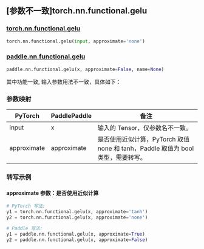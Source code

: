 ## [参数不一致]torch.nn.functional.gelu

### [torch.nn.functional.gelu](https://pytorch.org/docs/stable/generated/torch.nn.functional.gelu.html#torch.nn.functional.gelu)

```python
torch.nn.functional.gelu(input, approximate='none')
```

### [paddle.nn.functional.gelu](https://www.paddlepaddle.org.cn/documentation/docs/zh/develop/api/paddle/nn/functional/gelu_cn.html)

```python
paddle.nn.functional.gelu(x, approximate=False, name=None)
```

其中功能一致, 输入参数用法不一致，具体如下：

### 参数映射

| PyTorch     | PaddlePaddle | 备注                                                                                 |
| ----------- | ------------ | ------------------------------------------------------------------------------------ |
| input       | x            | 输入的 Tensor，仅参数名不一致。                                                      |
| approximate | approximate  | 是否使用近似计算，PyTorch 取值 none 和 tanh，Paddle 取值为 bool 类型，需要转写。 |

### 转写示例

#### approximate 参数：是否使用近似计算

```python
# PyTorch 写法:
y1 = torch.nn.functional.gelu(x, approximate='tanh')
y2 = torch.nn.functional.gelu(x, approximate='none')

# Paddle 写法:
y1 = paddle.nn.functional.gelu(x, approximate=True)
y2 = paddle.nn.functional.gelu(x, approximate=False)
```
